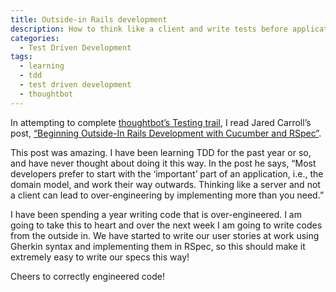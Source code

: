 ```yaml
---
title: Outside-in Rails development
description: How to think like a client and write tests before application code
categories:
  - Test Driven Development
tags:
  - learning
  - tdd
  - test driven development
  - thoughtbot
---
```

In attempting to complete [thoughtbot&#8217;s Testing trail](https://upcase.com/test-driven+development), I read Jared Carroll&#8217;s post, [&#8220;Beginning Outside-In Rails Development with Cucumber and RSpec&#8221;](http://blog.carbonfive.com/2012/02/14/beginning-outside-in-rails-development-with-cucumber-and-rspec/).

This post was amazing. I have been learning TDD for the past year or so, and have never thought about doing it this way. In the post he says, &#8220;Most developers prefer to start with the &#8216;important&#8217; part of an application, i.e., the domain model, and work their way outwards. Thinking like a server and not a client can lead to over-engineering by implementing more than you need.&#8221;

I have been spending a year writing code that is over-engineered. I am going to take this to heart and over the next week I am going to write codes from the outside in. We have started to write our user stories at work using Gherkin syntax and implementing them in RSpec, so this should make it extremely easy to write our specs this way!

Cheers to correctly engineered code!
